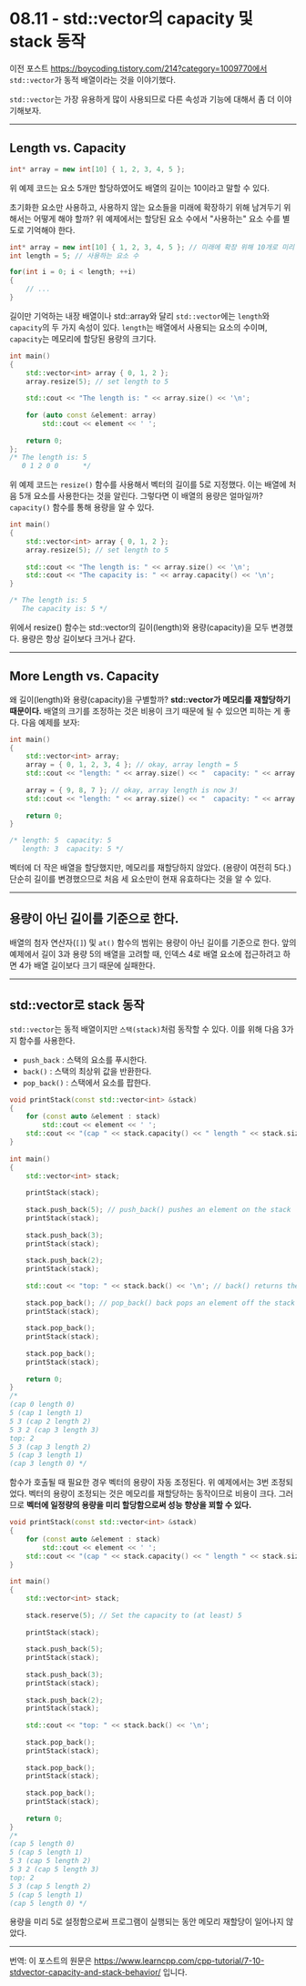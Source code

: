 # 08.11 - std::vector의 capacity 및 stack 동작

이전 포스트 https://boycoding.tistory.com/214?category=1009770에서 `std::vector`가 동적 배열이라는 것을 이야기했다.

`std::vector`는 가장 유용하게 많이 사용되므로 다른 속성과 기능에 대해서 좀 더 이야기해보자.

---

## Length vs. Capacity

```cpp
int* array = new int[10] { 1, 2, 3, 4, 5 };
```

위 예제 코드는 요소 5개만 할당하였어도 배열의 길이는 10이라고 말할 수 있다.

초기화한 요소만 사용하고, 사용하지 않는 요소들을 미래에 확장하기 위해 남겨두기 위해서는 어떻게 해야 할까? 위 예제에서는 할당된 요소 수에서 "사용하는" 요소 수를 별도로 기억해야 한다.

```cpp
int* array = new int[10] { 1, 2, 3, 4, 5 }; // 미래에 확장 위해 10개로 미리 잡아놓는다.
int length = 5; // 사용하는 요소 수

for(int i = 0; i < length; ++i)
{
    // ...
}
```

길이만 기억하는 내장 배열이나 std::array와 달리 `std::vector`에는 `length`와 `capacity`의 두 가지 속성이 있다. `length`는 배열에서 사용되는 요소의 수이며, `capacity`는 메모리에 할당된 용량의 크기다.

```cpp
int main()
{
    std::vector<int> array { 0, 1, 2 };
    array.resize(5); // set length to 5
 
    std::cout << "The length is: " << array.size() << '\n';
 
    for (auto const &element: array)
        std::cout << element << ' ';
 
    return 0;
};
/* The length is: 5
   0 1 2 0 0      */
```

위 예제 코드는 `resize()` 함수를 사용해서 벡터의 길이를 5로 지정했다. 이는 배열에 처음 5개 요소를 사용한다는 것을 알린다. 그렇다면 이 배열의 용량은 얼마일까? `capacity()` 함수를 통해 용량을 알 수 있다.

```cpp
int main()
{
    std::vector<int> array { 0, 1, 2 };
    array.resize(5); // set length to 5
 
    std::cout << "The length is: " << array.size() << '\n';
    std::cout << "The capacity is: " << array.capacity() << '\n';
}

/* The length is: 5
   The capacity is: 5 */
```

위에서 resize() 함수는 std::vector의 길이(length)와 용량(capacity)을 모두 변경했다. 용량은 항상 길이보다 크거나 같다.

---

## More Length vs. Capacity

왜 길이(length)와 용량(capacity)을 구별할까? **std::vector가 메모리를 재할당하기 때문이다.** 배열의 크기를 조정하는 것은 비용이 크기 때문에 될 수 있으면 피하는 게 좋다. 다음 예제를 보자:

```cpp
int main()
{
	std::vector<int> array;
	array = { 0, 1, 2, 3, 4 }; // okay, array length = 5
	std::cout << "length: " << array.size() << "  capacity: " << array.capacity() << '\n';
 
	array = { 9, 8, 7 }; // okay, array length is now 3!
	std::cout << "length: " << array.size() << "  capacity: " << array.capacity() << '\n';
 
	return 0;
}

/* length: 5  capacity: 5
   length: 3  capacity: 5 */
```

벡터에 더 작은 배열을 할당했지만, 메모리를 재할당하지 않았다. (용량이 여전히 5다.) 단순히 길이를 변경했으므로 처음 세 요소만이 현재 유효하다는 것을 알 수 있다.

---

## 용량이 아닌 길이를 기준으로 한다.

배열의 첨자 연산자(`[]`) 및 `at()` 함수의 범위는 용량이 아닌 길이를 기준으로 한다. 앞의 예제에서 길이 3과 용량 5의 배열을 고려할 때, 인덱스 4로 배열 요소에 접근하려고 하면 4가 배열 길이보다 크기 때문에 실패한다.

---

## std::vector로 stack 동작

`std::vector`는 동적 배열이지만 `스택(stack)`처럼 동작할 수 있다. 이를 위해 다음 3가지 함수를 사용한다.

- `push_back` : 스택의 요소를 푸시한다.
- `back()` : 스택의 최상위 값을 반환한다.
- `pop_back()` : 스택에서 요소를 팝한다.

```cpp
void printStack(const std::vector<int> &stack)
{
	for (const auto &element : stack)
		std::cout << element << ' ';
	std::cout << "(cap " << stack.capacity() << " length " << stack.size() << ")\n";
}
 
int main()
{
	std::vector<int> stack;
 
	printStack(stack);
 
	stack.push_back(5); // push_back() pushes an element on the stack
	printStack(stack);
 
	stack.push_back(3);
	printStack(stack);
 
	stack.push_back(2);
	printStack(stack);
 
	std::cout << "top: " << stack.back() << '\n'; // back() returns the last element
 
	stack.pop_back(); // pop_back() back pops an element off the stack
	printStack(stack);
 
	stack.pop_back();
	printStack(stack);
 
	stack.pop_back();
	printStack(stack);
 
	return 0;
}
/*
(cap 0 length 0)
5 (cap 1 length 1)
5 3 (cap 2 length 2)
5 3 2 (cap 3 length 3)
top: 2
5 3 (cap 3 length 2)
5 (cap 3 length 1)
(cap 3 length 0) */
```

함수가 호출될 때 필요한 경우 벡터의 용량이 자동 조정된다. 위 예제에서는 3번 조정되었다. 벡터의 용량이 조정되는 것은 메모리를 재할당하는 동작이므로 비용이 크다. 그러므로 **벡터에 일정량의 용량을 미리 할당함으로써 성능 향상을 꾀할 수 있다.**

```cpp
void printStack(const std::vector<int> &stack)
{
	for (const auto &element : stack)
		std::cout << element << ' ';
	std::cout << "(cap " << stack.capacity() << " length " << stack.size() << ")\n";
}
 
int main()
{
	std::vector<int> stack;
 
	stack.reserve(5); // Set the capacity to (at least) 5
 
	printStack(stack);
 
	stack.push_back(5);
	printStack(stack);
 
	stack.push_back(3);
	printStack(stack);
 
	stack.push_back(2);
	printStack(stack);
 
	std::cout << "top: " << stack.back() << '\n';
 
	stack.pop_back();
	printStack(stack);
 
	stack.pop_back();
	printStack(stack);
 
	stack.pop_back();
	printStack(stack);
 
	return 0;
}
/* 
(cap 5 length 0)
5 (cap 5 length 1)
5 3 (cap 5 length 2)
5 3 2 (cap 5 length 3)
top: 2
5 3 (cap 5 length 2)
5 (cap 5 length 1)
(cap 5 length 0) */
```

용량을 미리 5로 설정함으로써 프로그램이 실행되는 동안 메모리 재할당이 일어나지 않았다.

---

번역: 이 포스트의 원문은 https://www.learncpp.com/cpp-tutorial/7-10-stdvector-capacity-and-stack-behavior/ 입니다.
